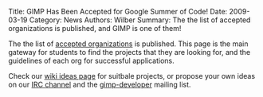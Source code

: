 Title: GIMP Has Been Accepted for Google Summer of Code!
Date: 2009-03-19
Category: News
Authors: Wilber
Summary: The the list of accepted organizations is published, and GIMP is one of them!

The the list of [accepted organizations](https://web.archive.org/web/20090401053718/http://socghop.appspot.com/program/accepted_orgs/google/gsoc2009) is published. This page is the main gateway for students to find the projects that they are looking for, and the guidelines of each org for successful applications.

Check our [wiki ideas page](https://web.archive.org/web/20090401053718/http://wiki.gimp.org/gimp/SummerOfCode2009ideas) for suitbale projects, or propose your own ideas on our [IRC channel](http://www.gimp.org/irc.html) and the [gimp-developer](http://www.gimp.org/mail_lists.html) mailing list. 